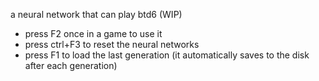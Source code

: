 a neural network that can play btd6 (WIP)

- press F2 once in a game to use it
- press ctrl+F3 to reset the neural networks
- press F1 to load the last generation (it automatically saves to the disk after each generation)
